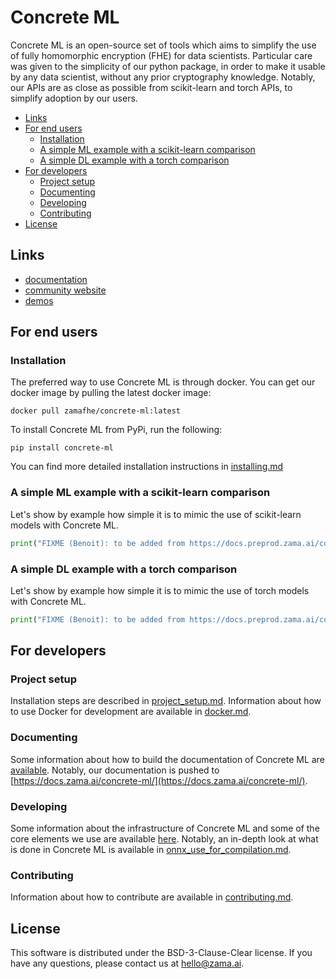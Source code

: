 # Concrete ML

Concrete ML is an open-source set of tools which aims to simplify the use of fully homomorphic encryption (FHE) for data scientists. Particular care was given to the simplicity of our python package, in order to make it usable by any data scientist, without any prior cryptography knowledge. Notably, our APIs are as close as possible from scikit-learn and torch APIs, to simplify adoption by our users.

<!-- mdformat-toc start --slug=github --no-anchors --maxlevel=6 --minlevel=2 -->

- [Links](#links)
- [For end users](#for-end-users)
  - [Installation](#installation)
  - [A simple ML example with a scikit-learn comparison](#a-simple-ml-example-with-a-scikit-learn-comparison)
  - [A simple DL example with a torch comparison](#a-simple-dl-example-with-a-torch-comparison)
- [For developers](#for-developers)
  - [Project setup](#project-setup)
  - [Documenting](#documenting)
  - [Developing](#developing)
  - [Contributing](#contributing)
- [License](#license)

<!-- mdformat-toc end -->

## Links

- [documentation](https://docs.zama.ai/concrete-ml/main/)
- [community website](https://community.zama.ai/c/concrete-ml)
- [demos](https://docs.zama.ai/concrete-ml/main/user/advanced_examples/index.html)

## For end users

### Installation

The preferred way to use Concrete ML is through docker. You can get our docker image by pulling the latest docker image:

`docker pull zamafhe/concrete-ml:latest`

To install Concrete ML from PyPi, run the following:

`pip install concrete-ml`

You can find more detailed installation instructions in [installing.md](docs/user/basics/installing.md)

### A simple ML example with a scikit-learn comparison

Let's show by example how simple it is to mimic the use of scikit-learn models with Concrete ML.

```python
print("FIXME (Benoit): to be added from https://docs.preprod.zama.ai/concrete-ml/main/user/howto/simple_example_sklearn.html")
```

### A simple DL example with a torch comparison

Let's show by example how simple it is to mimic the use of torch models with Concrete ML.

```python
print("FIXME (Benoit): to be added from https://docs.preprod.zama.ai/concrete-ml/main/user/howto/simple_example_torch.html")
```

## For developers

### Project setup

Installation steps are described in [project_setup.md](docs/dev/howto/project_setup.md).
Information about how to use Docker for development are available in [docker.md](docs/dev/howto/docker.md).

### Documenting

Some information about how to build the documentation of Concrete ML are [available](docs/dev/howto/documenting.md). Notably, our documentation is pushed to [https://docs.zama.ai/concrete-ml/](https://docs.zama.ai/concrete-ml/).

### Developing

Some information about the infrastructure of Concrete ML and some of the core elements we use are available [here](docs/dev/explanation/). Notably, an in-depth look at what is done in Concrete ML is available in [onnx_use_for_compilation.md](docs/dev/explanation/onnx_use_for_compilation.md).

### Contributing

Information about how to contribute are available in [contributing.md](docs/dev/howto/contributing.md).

## License

This software is distributed under the BSD-3-Clause-Clear license. If you have any questions, please contact us at hello@zama.ai.
